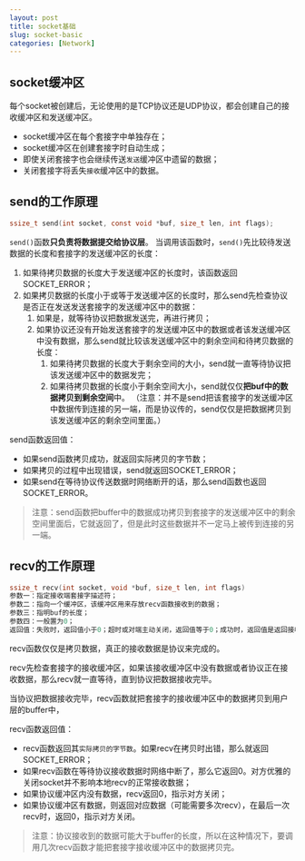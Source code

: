 ```yaml
---
layout: post
title: socket基础
slug: socket-basic
categories: [Network]
---
```

## socket缓冲区
每个socket被创建后，无论使用的是TCP协议还是UDP协议，都会创建自己的接收缓冲区和发送缓冲区。
+ socket缓冲区在每个套接字中单独存在；
+ socket缓冲区在创建套接字时自动生成；
+ 即使关闭套接字也会继续传送`发送`缓冲区中遗留的数据；
+ 关闭套接字将丢失`接收`缓冲区中的数据。

## send的工作原理
```c
ssize_t send(int socket, const void *buf, size_t len, int flags);
```

`send()`函数**只负责将数据提交给协议层**。
当调用该函数时，`send()`先比较待发送数据的长度和套接字的发送缓冲区的长度：
1. 如果待拷贝数据的长度大于发送缓冲区的长度时，该函数返回SOCKET_ERROR；
2. 如果拷贝数据的长度小于或等于发送缓冲区的长度时，那么send先检查协议是否正在发送发送套接字的发送缓冲区中的数据：
    1. 如果是，就等待协议把数据发送完，再进行拷贝；
    2. 如果协议还没有开始发送套接字的发送缓冲区中的数据或者该发送缓冲区中没有数据，那么send就比较该发送缓冲区中的剩余空间和待拷贝数据的长度：
        1. 如果待拷贝数据的长度大于剩余空间的大小，send就一直等待协议把该发送缓冲区中的数据发完；
        2. 如果待拷贝数据的长度小于剩余空间大小，send就仅仅**把buf中的数据拷贝到剩余空间**中。
           （注意：并不是send把该套接字的发送缓冲区中数据传到连接的另一端，而是协议传的，send仅仅是把数据拷贝到该发送缓冲区的剩余空间里面。）

send函数返回值：
+ 如果send函数拷贝成功，就返回实际拷贝的字节数；
+ 如果拷贝的过程中出现错误，send就返回SOCKET_ERROR；
+ 如果send在等待协议传送数据时网络断开的话，那么send函数也返回SOCKET_ERROR。

> 注意：send函数把buffer中的数据成功拷贝到套接字的发送缓冲区中的剩余空间里面后，它就返回了，但是此时这些数据并不一定马上被传到连接的另一端。

## recv的工作原理
```c
ssize_t recv(int socket, void *buf, size_t len, int flags)
参数一：指定接收端套接字描述符；
参数二：指向一个缓冲区，该缓冲区用来存放recv函数接收到的数据；
参数三：指明buf的长度；
参数四：一般置为0；
返回值：失败时，返回值小于0；超时或对端主动关闭，返回值等于0；成功时，返回值是返回接收数据的长度。
```

recv函数仅仅是拷贝数据，真正的接收数据是协议来完成的。

recv先检查套接字的接收缓冲区，如果该接收缓冲区中没有数据或者协议正在接收数据，那么recv就一直等待，直到协议把数据接收完毕。

当协议把数据接收完毕，recv函数就把套接字的接收缓冲区中的数据拷贝到用户层的buffer中，

recv函数返回值：
+ recv函数返回其`实际拷贝的字节数`。如果recv在拷贝时出错，那么就返回SOCKET_ERROR；
+ 如果recv函数在等待协议接收数据时网络中断了，那么它返回0。对方优雅的关闭socket并不影响本地recv的正常接收数据；
+ 如果协议缓冲区内没有数据，recv返回0，指示对方关闭；
+ 如果协议缓冲区有数据，则返回对应数据（可能需要多次recv），在最后一次recv时，返回0，指示对方关闭。

> 注意：协议接收到的数据可能大于buffer的长度，所以在这种情况下，要调用几次recv函数才能把套接字接收缓冲区中的数据拷贝完。
